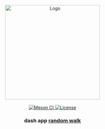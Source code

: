 <!-- PROJECT LOGO -->
<br>
<div align="center">
  <a href="https://github.com/andros21/pgrank">
    <img src="https://user-images.githubusercontent.com/58751603/158270975-a6055d1a-a4f1-440d-b9e0-8a4b85d2232a.png" alt="Logo" width="300">
  </a>
  <br>
  <br>
  <a href="https://github.com/andros21/rwalk/actions/workflows/deploy.yml">
    <img src="https://img.shields.io/github/workflow/status/andros21/rwalk/flyio%20deploy?label=fly.io&logo=apacherocketmq&logoColor=white&style=for-the-badge" alt="Meson CI">
  </a>
  <a href="https://github.com/andros21/rwalk/blob/master/LICENSE">
    <img src="https://img.shields.io/github/license/andros21/pgrank?color=blue&label=LICENSE&style=for-the-badge" alt="License"></a>
  <h3 align="center">dash app <a href="https://en.wikipedia.org/wiki/Random_walk">random walk</a></h3>
</div>
